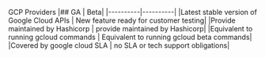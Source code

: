 GCP Providers
|## GA | Beta|
|----------|----------|
|Latest stable version of Google Cloud APIs | New feature ready for customer testing|
|Provide maintained by Hashicorp | provide maintained by Hashicorp|
|Equivalent to running gcloud commands | Equivalent to running gcloud beta commands|
|Covered by google cloud SLA | no SLA or tech support obligations|